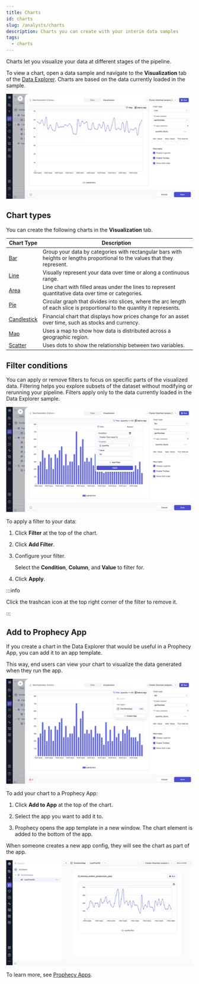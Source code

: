 ```yaml
---
title: Charts
id: charts
slug: /analysts/charts
description: Charts you can create with your interim data samples
tags:
  - charts
---
```


Charts let you visualize your data at different stages of the pipeline.

To view a chart, open a data sample and navigate to the **Visualization** tab of the [Data Explorer](/analysts/data-explorer). Charts are based on the data currently loaded in the sample.

![VisualizationView](./img/visualization-view.png)

## Chart types

You can create the following charts in the **Visualization** tab.

| Chart Type                                 | Description                                                                                                                 |
| ------------------------------------------ | --------------------------------------------------------------------------------------------------------------------------- |
| [Bar](/analysts/bar-chart)                 | Group your data by categories with rectangular bars with heights or lengths proportional to the values that they represent. |
| [Line](/analysts/line-chart)               | Visually represent your data over time or along a continuous range.                                                         |
| [Area](/analysts/area-chart)               | Line chart with filled areas under the lines to represent quantitative data over time or categories.                        |
| [Pie](/analysts/pie-chart)                 | Circular graph that divides into slices, where the arc length of each slice is proportional to the quantity it represents.  |
| [Candlestick](/analysts/candlestick-chart) | Financial chart that displays how prices change for an asset over time, such as stocks and currency.                        |
| [Map](/analysts/map-chart)                 | Uses a map to show how data is distributed across a geographic region.                                                      |
| [Scatter](/analysts/scatter-chart)         | Uses dots to show the relationship between two variables.                                                                   |

## Filter conditions

You can apply or remove filters to focus on specific parts of the visualized data. Filtering helps you explore subsets of the dataset without modifying or rerunning your pipeline. Filters apply only to the data currently loaded in the Data Explorer sample.

![FilterChart](./img/filter-chart.png)

To apply a filter to your data:

1. Click **Filter** at the top of the chart.

1. Click **Add Filter**.

1. Configure your filter.

   Select the **Condition**, **Column**, and **Value** to filter for.

1. Click **Apply**.

:::info

Click the trashcan icon at the top right corner of the filter to remove it.

:::

## Add to Prophecy App

If you create a chart in the Data Explorer that would be useful in a Prophecy App, you can add it to an app template.

This way, end users can view your chart to visualize the data generated when they run the app.

![AddChartToApp](./img/add-chart-to-app.png)

To add your chart to a Prophecy App:

1. Click **Add to App** at the top of the chart.

1. Select the app you want to add it to.

1. Prophecy opens the app template in a new window. The chart element is added to the bottom of the app.

When someone creates a new app config, they will see the chart as part of the app.

![ViewChartInApp](./img/view-chart-in-app.png)

To learn more, see [Prophecy Apps](/analysts/business-applications).
